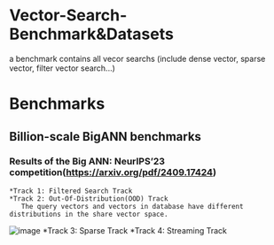 # Vector-Search-Benchmark&Datasets
a benchmark contains all vecor searchs (include dense vector, sparse vector, filter vector search...)
# Benchmarks
## Billion-scale BigANN benchmarks
### Results of the Big ANN: NeurIPS’23 competition(https://arxiv.org/pdf/2409.17424)
    *Track 1: Filtered Search Track
    *Track 2: Out-Of-Distribution(OOD) Track
       The query vectors and vectors in database have different distributions in the share vector space.
   ![image](https://github.com/RichardWang11/Vector-Search-Benchmark/blob/main/OODtrack.png)
    *Track 3: Sparse Track
    *Track 4: Streaming Track
    
